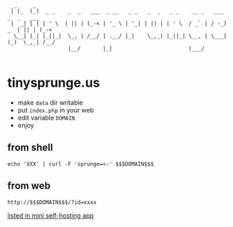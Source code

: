 ```


  _     _                                                                            
 | |_  (_)  _ _    _  _   ___  _ __   _ _   _  _   _ _    __ _   ___       _  _   ___
 |  _| | | | ' \  | || | (_-< | '_ \ | '_| | || | | ' \  / _` | / -_)  _  | || | (_-<
  \__| |_| |_||_|  \_, | /__/ | .__/ |_|    \_,_| |_||_| \__, | \___| (_)  \_,_| /__/
                   |__/       |_|                        |___/                       


```
# tinysprunge.us

* make `data` dir writable
* put `index.php` in your web
* edit variable `DOMAIN`
* enjoy

## from shell ##
```
echo 'XXX' | curl -F 'sprunge=<-' $$$DOMAIN$$$
```

## from web ##
```
http://$$$DOMAIN$$$/?id=xxxx
```

[listed in mini self-hosting app](https://github.com/blackout314/awesome-mini-selfhost)
